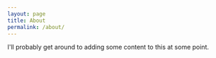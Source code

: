 ```yaml
---
layout: page
title: About
permalink: /about/
---
```


I'll probably get around to adding some content to this at some point.
